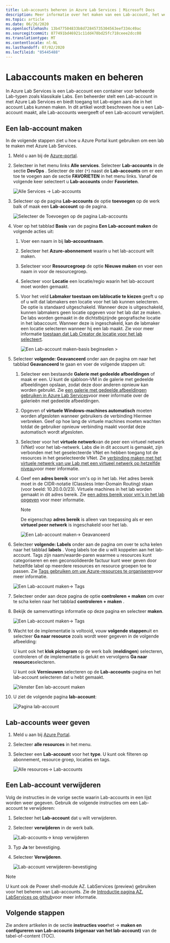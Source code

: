 ```yaml
---
title: Lab-accounts beheren in Azure Lab Services | Microsoft Docs
description: Meer informatie over het maken van een Lab-account, het weer geven van alle Lab-accounts of het verwijderen van een Lab-account in een Azure-abonnement.
ms.topic: article
ms.date: 06/26/2020
ms.openlocfilehash: 13b477504833b8d72845735304563eef334c49ac
ms.sourcegitcommit: 877491bd46921c11dd478bd25fc718ceee2dcc08
ms.translationtype: MT
ms.contentlocale: nl-NL
ms.lasthandoff: 07/02/2020
ms.locfileid: "85445488"
---
```

# <a name="create-and-manage-lab-accounts"></a>Labaccounts maken en beheren
In Azure Lab Services is een Lab-account een container voor beheerde Lab-typen zoals klassikale Labs. Een beheerder stelt een Lab-account in met Azure Lab Services en biedt toegang tot Lab-eigen aars die in het account Labs kunnen maken. In dit artikel wordt beschreven hoe u een Lab-account maakt, alle Lab-accounts weergeeft of een Lab-account verwijdert.

## <a name="create-a-lab-account"></a>Een lab-account maken
In de volgende stappen ziet u hoe u Azure Portal kunt gebruiken om een lab te maken met Azure Lab Services. 

1. Meld u aan bij de [Azure-portal](https://portal.azure.com).
2. Selecteer in het menu links **Alle services**. Selecteer **Lab-accounts** in de sectie **DevOps** . Selecteer de ster (`*`) naast de **Lab-accounts** om er een toe te voegen aan de sectie **FAVORIETEN** in het menu links. Vanaf de volgende keer selecteert u **Lab-accounts** onder **Favorieten**.

    ![Alle Services -> Lab-accounts](./media/tutorial-setup-lab-account/select-lab-accounts-service.png)
3. Selecteer op de pagina **Lab-accounts** de optie **toevoegen** op de werk balk of maak een **Lab-account** op de pagina. 

    ![Selecteer de Toevoegen op de pagina Lab-accounts](./media/tutorial-setup-lab-account/add-lab-account-button.png)
4. Voer op het tabblad **Basis** van de pagina **Een Lab-account maken** de volgende acties uit: 
    1. Voer een naam in bij **lab-accountnaam**. 
    2. Selecteer het **Azure-abonnement** waarin u het lab-account wilt maken.
    3. Selecteer voor **Resourcegroep** de optie **Nieuwe maken** en voer een naam in voor de resourcegroep.
    4. Selecteer voor **Locatie** een locatie/regio waarin het lab-account moet worden gemaakt.
    5. Voor het veld **Labmaker toestaan om lablocatie te kiezen** geeft u op of u wilt dat labmakers een locatie voor het lab kunnen selecteren. De optie is standaard uitgeschakeld. Wanneer deze is uitgeschakeld, kunnen labmakers geen locatie opgeven voor het lab dat ze maken. De labs worden gemaakt in de dichtstbijzijnde geografische locatie in het labaccount. Wanneer deze is ingeschakeld, kan de labmaker een locatie selecteren wanneer hij een lab maakt. Zie voor meer informatie [toestaan dat Lab Creator de locatie voor het lab selecteert](allow-lab-creator-pick-lab-location.md). 

        ![Een Lab-account maken-basis beginselen >](./media/how-to-manage-lab-accounts/create-lab-account-basics.png)
5. Selecteer **volgende: Geavanceerd** onder aan de pagina om naar het tabblad **Geavanceerd** te gaan en voer de volgende stappen uit: 
    1. Selecteer een bestaande **Galerie met gedeelde afbeeldingen** of maak er een. U kunt de sjabloon-VM in de galerie met gedeelde afbeeldingen opslaan, zodat deze door anderen opnieuw kan worden gebruikt. Zie [een galerie met gedeelde afbeeldingen gebruiken in Azure Lab Services](how-to-use-shared-image-gallery.md)voor meer informatie over de galerieën met gedeelde afbeeldingen.
    2. Opgeven of **virtuele Windows-machines automatisch** moeten worden afgesloten wanneer gebruikers de verbinding Hiermee verbreken. Geef op hoe lang de virtuele machines moeten wachten totdat de gebruiker opnieuw verbinding maakt voordat deze automatisch wordt afgesloten. 
    3. Selecteer voor het **virtuele netwerk**van de peer een virtueel netwerk (VNet) voor het lab-netwerk. Labs die in dit account is gemaakt, zijn verbonden met het geselecteerde VNet en hebben toegang tot de resources in het geselecteerde VNet. Zie [verbinding maken met het virtuele netwerk van uw Lab met een virtueel netwerk op hetzelfde niveau](how-to-connect-peer-virtual-network.md)voor meer informatie.    
    8. Geef een **adres bereik** voor vm's op in het lab. Het adres bereik moet in de CIDR-notatie (Classless Inter-Domain Routing) staan (voor beeld: 10.20.0.0/23). Virtuele machines in het lab worden gemaakt in dit adres bereik. Zie [een adres bereik voor vm's in het lab opgeven](how-to-connect-peer-virtual-network.md#specify-an-address-range-for-vms-in-the-lab-account) voor meer informatie.  

        > [!NOTE]
        > De eigenschap **adres bereik** is alleen van toepassing als er een **virtueel peer netwerk** is ingeschakeld voor het lab.

        ![Een Lab-account maken-> Geavanceerd](./media/how-to-manage-lab-accounts/create-lab-account-advanced.png)  
6. Selecteer **volgende: Labels** onder aan de pagina om over te scha kelen naar het tabblad **labels** . Voeg labels toe die u wilt koppelen aan het lab-account. Tags zijn naam/waarde-paren waarmee u resources kunt categoriseren en een geconsolideerde factuur kunt weer geven door hetzelfde label op meerdere resources en resource groepen toe te passen. Zie [Tags gebruiken om uw Azure-resources te organiseren](../azure-resource-manager/management/tag-resources.md)voor meer informatie.

    ![Een Lab-account maken-> Tags](./media/how-to-manage-lab-accounts/create-lab-account-tags.png)
7. Selecteer onder aan deze pagina de optie **controleren + maken** om over te scha kelen naar het tabblad **controleren + maken** . 
4. Bekijk de samenvattings informatie op deze pagina en selecteer **maken**. 

    ![Een Lab-account maken-> Tags](./media/how-to-manage-lab-accounts/create-lab-account-review-create.png)
5. Wacht tot de implementatie is voltooid, vouw **volgende stappen**uit en selecteer **Ga naar resource** zoals wordt weer gegeven in de volgende afbeelding: 

    U kunt ook het **klok pictogram** op de werk balk (**meldingen**) selecteren, controleren of de implementatie is gelukt en vervolgens **Ga naar resource**selecteren. 

    U kunt ook **Vernieuwen** selecteren op de **Lab-accounts**-pagina en het lab-account selecteren dat u hebt gemaakt. 

    ![Venster Een lab-account maken](./media/tutorial-setup-lab-account/go-to-lab-account.png)    
6. U ziet de volgende pagina **lab-account**:

    ![Pagina lab-account](./media/tutorial-setup-lab-account/lab-account-page.png)

## <a name="view-lab-accounts"></a>Lab-accounts weer geven
1. Meld u aan bij [Azure Portal](https://portal.azure.com).
2. Selecteer **alle resources** in het menu. 
3. Selecteer een **Lab-account** voor het **type**. 
    U kunt ook filteren op abonnement, resource groep, locaties en tags. 

    ![Alle resources-> Lab-accounts](./media/how-to-manage-lab-accounts/all-resources-lab-accounts.png)


## <a name="delete-a-lab-account"></a>Een Lab-account verwijderen
Volg de instructies in de vorige sectie waarin Lab-accounts in een lijst worden weer gegeven. Gebruik de volgende instructies om een Lab-account te verwijderen: 

1. Selecteer het **Lab-account** dat u wilt verwijderen. 
2. Selecteer **verwijderen** in de werk balk. 

    ![Lab-accounts-> knop verwijderen](./media/how-to-manage-lab-accounts/delete-button.png)
1. Typ **Ja** ter bevestiging.
1. Selecteer **Verwijderen**. 

    ![Lab-account verwijderen-bevestiging](./media/how-to-manage-lab-accounts/delete-lab-account-confirmation.png)

> [!NOTE]
> U kunt ook de Power shell-module AZ. LabServices (preview) gebruiken voor het beheren van Lab-accounts. Zie de [Introductie pagina AZ. LabServices op github](https://github.com/Azure/azure-devtestlab/tree/master/samples/ClassroomLabs/Modules/Library)voor meer informatie.

## <a name="next-steps"></a>Volgende stappen
Zie andere artikelen in de sectie **instructies voor**het  ->  **maken en configureren van Lab-accounts (eigenaar van het lab-account)** van de tabel-of-content (TOC). 